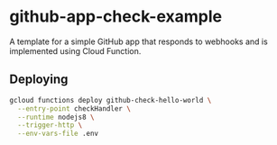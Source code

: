 # github-app-check-example

A template for a simple GitHub app that responds to webhooks and is implemented
using Cloud Function.



## Deploying

```bash
gcloud functions deploy github-check-hello-world \
  --entry-point checkHandler \
  --runtime nodejs8 \
  --trigger-http \
  --env-vars-file .env
```
